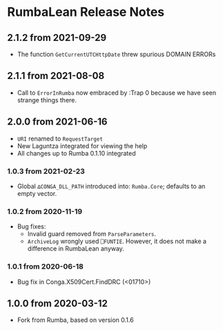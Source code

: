 # RumbaLean Release Notes


## 2.1.2 from 2021-09-29

* The function `GetCurrentUTCHttpDate` threw spurious DOMAIN ERRORs

## 2.1.1 from 2021-08-08

* Call to `ErrorInRumba` now embraced by :Trap 0 because we have seen strange things there.

## 2.0.0 from 2021-06-16

* `URI` renamed to `RequestTarget`
* New Laguntza integrated for viewing the help
* All changes up to Rumba 0.1.10 integrated

### 1.0.3 from 2021-02-23
* Global `∆CONGA_DLL_PATH` introduced into: `Rumba.Core`; defaults to an empty vector.


### 1.0.2 from 2020-11-19

* Bug fixes:
  * Invalid guard removed from `ParseParameters`.
  * `ArchiveLog` wrongly used `⎕FUNTIE`. However, it does not make a difference in RumbaLean anyway.


### 1.0.1 from 2020-06-18

* Bug fix in Conga.X509Cert.FindDRC  (<01710>)

## 1.0.0 from 2020-03-12

* Fork from Rumba, based on version 0.1.6
